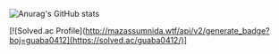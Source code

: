 ![Anurag's GitHub stats](https://github-readme-stats.vercel.app/api?username=sangjun0412&show_icons=true&theme=orange)

[![Solved.ac Profile](http://mazassumnida.wtf/api/v2/generate_badge?boj=guaba0412](https://solved.ac/guaba0412/)]
